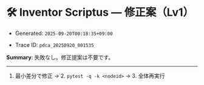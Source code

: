 # 🛠️ Inventor Scriptus — 修正案（Lv1）

- Generated: `2025-09-20T00:18:35+09:00`

- Trace ID: `pdca_20250920_001535`

**Summary**: 失敗なし。修正提案は不要です。


---

1. 最小差分で修正 → 2. `pytest -q -k <nodeid>` → 3. 全体再実行